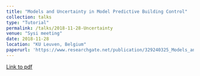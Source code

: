 ```yaml
---
title: "Models and Uncertainty in Model Predictive Building Control"
collection: talks
type: "Tutorial"
permalink: /talks/2018-11-28-Uncertainty
venue: "Sysi meeting"
date: 2018-11-28
location: "KU Leuven, Belgium"
paperurl: 'https://www.researchgate.net/publication/329240325_Models_and_Uncertainty_in_Model_Predictive_Building_Control'
---
```

[Link to pdf](https://www.researchgate.net/publication/329240325_Models_and_Uncertainty_in_Model_Predictive_Building_Control)
